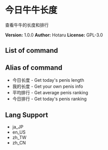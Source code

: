 # 今日牛牛长度

查看牛牛的长度和排行

**Version:** 1.0.0
**Author:** Hotaru
**License:** GPL-3.0

## List of command

## Alias of command

-   今日长度 - Get today's penis length
-   我的长度 - Get your own penis info
-   平均排行 - Get average penis ranking
-   今日排行 - Get today's penis ranking

## Lang Support

-   ja_JP
-   en_US
-   zh_TW
-   zh_CN
